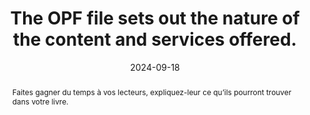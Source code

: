 ---
N: '94'
Rubrique: Identification et contact
title: The OPF file sets out the nature of the content and services offered.
abstract: Faites gagner du temps à vos lecteurs, expliquez-leur ce qu’ils pourront trouver dans votre livre.
categories: ["Identification and contact"]
agrege: O4094-E009
opquast: '4 094'
indiceebook: '9'
description: "Rule n° 009"
before: "008"
weight: "009"
after: "010"
actif: '1'
layout: rules
date: 2024-09-18
tags: ["Accessibility", "Identification"]
objectif: ["Give users an immediate vision of the nature of the book and the content offered."]
Meo: ["Provide on the home page information, a sentence, content summarizing the content and services offered on the site."]
Controle: ["On the home page:

    Check the presence of information, a sentence or content summarizing the content and services offered on the site.
"
]
epubcheck: 
ace: 
humancheck: true
Source: ["Opquast"]
Referentiel: [""]
steps: ["Conception", "Editorial"]
---